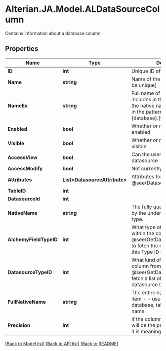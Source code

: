 # Alterian.JA.Model.ALDataSourceColumn
Contains information about a database column.

## Properties

Name | Type | Description | Notes
------------ | ------------- | ------------- | -------------
**ID** | **int** | Unique ID of the datasource | [optional] 
**Name** | **string** | Name of the datasource [must be unique] | [optional] 
**NameEx** | **string** | Full name of this column, which includes in the datasource and the native name for the column in the pattern (datasource).[database].[table].[column] | [optional] 
**Enabled** | **bool** | Whether or not this datasource is enabled | [optional] 
**Visible** | **bool** | Whether or not this datasource is visible | [optional] 
**AccessView** | **bool** | Can the user view this datasource | [optional] 
**AccessModify** | **bool** | Not currently used | [optional] 
**Attributes** | [**List&lt;DatasourceAttribute&gt;**](DatasourceAttribute.md) | Attributes for this datasource.  @see(DatasourceAttribute) | [optional] 
**TableID** | **int** |  | [optional] 
**DatasourceId** | **int** |  | [optional] 
**NativeName** | **string** | The fully qualified name as used by the underlying datasource type. | [optional] 
**AlchemyFieldTypeID** | **int** | What type of data is contained within the column? Call @see(GetDatasourceFieldTypes) to fetch the mappings between this Type ID and name | [optional] 
**DatasourceTypeID** | **int** | What kind of datasource is this a column from?  See @see(GetDataSourceTypes) to fetch a list of the available datasource types. | [optional] 
**FullNativeName** | **string** | The entire native name of this item - - usually includes database, table and column name | [optional] 
**Precision** | **int** | If the column is a real type, this will be the precision, otherwise, it is meaningless | [optional] 

[[Back to Model list]](../README.md#documentation-for-models) [[Back to API list]](../README.md#documentation-for-api-endpoints) [[Back to README]](../README.md)

